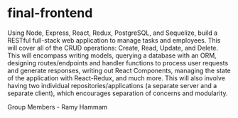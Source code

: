 # final-frontend

Using Node, Express, React, Redux, PostgreSQL, and Sequelize, build a RESTful full-stack web application to manage tasks and employees. This will cover all of the CRUD operations: Create, Read, Update, and Delete. This will encompass writing models, querying a database with an ORM, designing routes/endpoints and handler functions to process user requests and generate responses, writing out React Components, managing the state of the application with React-Redux, and much more. This will also involve having two individual repositories/applications (a separate server and a separate client), which encourages separation of concerns and modularity. 

Group Members - Ramy Hammam
